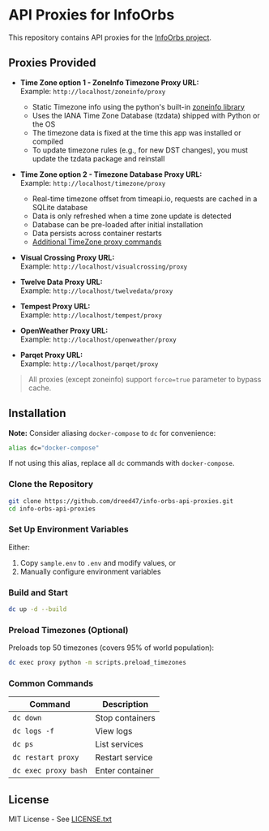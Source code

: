 # API Proxies for InfoOrbs

This repository contains API proxies for the [InfoOrbs project](https://github.com/brettdottech/info-orbs).

## Proxies Provided

- **Time Zone option 1 - ZoneInfo Timezone Proxy URL:**  
  Example: `http://localhost/zoneinfo/proxy`

  - Static Timezone info using the python's built-in [zoneinfo library](https://docs.python.org/3/library/zoneinfo.html)
  - Uses the IANA Time Zone Database (tzdata) shipped with Python or the OS
  - The timezone data is fixed at the time this app was installed or compiled
  - To update timezone rules (e.g., for new DST changes), you must update the tzdata package and reinstall

- **Time Zone option 2 - Timezone Database Proxy URL:**  
  Example: `http://localhost/timezone/proxy`

  - Real-time timezone offset from timeapi.io, requests are cached in a SQLite database
  - Data is only refreshed when a time zone update is detected
  - Database can be pre-loaded after initial installation
  - Data persists across container restarts
  - [Additional TimeZone proxy commands](/README-docker.md#timezone-proxy-commands)

- **Visual Crossing Proxy URL:**  
  Example: `http://localhost/visualcrossing/proxy`

- **Twelve Data Proxy URL:**  
  Example: `http://localhost/twelvedata/proxy`

- **Tempest Proxy URL:**  
  Example: `http://localhost/tempest/proxy`

- **OpenWeather Proxy URL:**  
  Example: `http://localhost/openweather/proxy`

- **Parqet Proxy URL:**  
  Example: `http://localhost/parqet/proxy`

> All proxies (except zoneinfo) support `force=true` parameter to bypass cache.

## Installation

**Note:** Consider aliasing `docker-compose` to `dc` for convenience:

```bash
alias dc="docker-compose"
```

If not using this alias, replace all `dc` commands with `docker-compose`.

### Clone the Repository

```bash
git clone https://github.com/dreed47/info-orbs-api-proxies.git
cd info-orbs-api-proxies
```

### Set Up Environment Variables

Either:

1. Copy `sample.env` to `.env` and modify values, or
2. Manually configure environment variables

### Build and Start

```bash
dc up -d --build
```

### Preload Timezones (Optional)

Preloads top 50 timezones (covers 95% of world population):

```bash
dc exec proxy python -m scripts.preload_timezones
```

### Common Commands

| Command              | Description     |
| -------------------- | --------------- |
| `dc down`            | Stop containers |
| `dc logs -f`         | View logs       |
| `dc ps`              | List services   |
| `dc restart proxy`   | Restart service |
| `dc exec proxy bash` | Enter container |

## License

MIT License - See [LICENSE.txt](LICENSE.txt)
